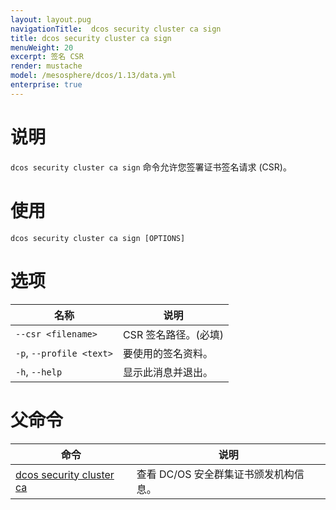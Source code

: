 ```yaml
---
layout: layout.pug
navigationTitle:  dcos security cluster ca sign
title: dcos security cluster ca sign
menuWeight: 20
excerpt: 签名 CSR
render: mustache
model: /mesosphere/dcos/1.13/data.yml
enterprise: true
---
```


# 说明

`dcos security cluster ca sign` 命令允许您签署证书签名请求 (CSR)。

# 使用

```
dcos security cluster ca sign [OPTIONS]
```

# 选项

| 名称 | 说明 |
|----------|---------------|
| `--csr <filename>` | CSR 签名路径。(必填) |
| `-p`, `--profile <text>` | 要使用的签名资料。|
| `-h`, `--help`| 显示此消息并退出。|


# 父命令

| 命令 | 说明 |
|---------|-------------|
| [dcos security cluster ca](/mesosphere/dcos/cn/1.13/cli/command-reference/dcos-security/dcos-security-cluster/dcos-security-cluster-ca/) | 查看 DC/OS 安全群集证书颁发机构信息。 |
